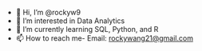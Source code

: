 - 👋 Hi, I’m @rockyw9
- 👀 I’m interested in Data Analytics
- 🌱 I’m currently learning SQL, Python, and R
- 📫 How to reach me- Email: rockywang21@gmail.com

<!---
rockyw9/rockyw9 is a ✨ special ✨ repository because its `README.md` (this file) appears on your GitHub profile.
You can click the Preview link to take a look at your changes.
--->
